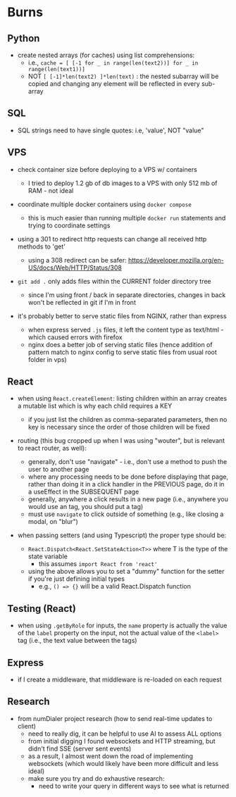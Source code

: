 # Burns

## Python
- create nested arrays (for caches) using list comprehensions:
  - i.e., `cache = [ [-1 for _ in range(len(text2))] for _ in range(len(text1))]`
  - NOT `[ [-1]*len(text2) ]*len(text)` : the nested subarray will be copied and changing any element will be reflected in every sub-array


## SQL
- SQL strings need to have single quotes:  i.e, 'value', NOT "value"



## VPS

- check container size before deploying to a VPS w/ containers
  - I tried to deploy 1.2 gb of db images to a VPS with only 512 mb of RAM - not ideal

- coordinate multiple docker containers using `docker compose`
  - this is much easier than running multiple `docker run` statements and trying to coordinate settings


- using a 301 to redirect http requests can change all received http methods to 'get'
  - using a 308 redirect can be safer:  https://developer.mozilla.org/en-US/docs/Web/HTTP/Status/308


- `git add .` only adds files within the CURRENT folder directory tree
  - since I'm using front / back in separate directories, changes in back won't be reflected in git if I'm in front


- it's probably better to serve static files from NGINX, rather than express
  - when express served `.js` files, it left the content type as text/html - which caused errors with firefox
  - nginx does a better job of serving static files (hence addition of pattern match to nginx config to serve static files from usual root folder in vps)



## React
- when using `React.createElement`: listing children within an array creates a mutable list which is why each child requires a KEY
  - if you just list the children as comma-separated parameters, then no key is necessary since the order of those children will be fixed

- routing (this bug cropped up when I was using "wouter", but is relevant to react router, as well):
  - generally, don't use "navigate" - i.e., don't use a method to push the user to another page
  - where any processing needs to be done before displaying that page, rather than doing it in a click handler in the PREVIOUS page, do it in a useEffect in the SUBSEQUENT page
  - generally, anywhere a click results in a new page (i.e., anywhere you would use an <a> tag, you should put a <Link> tag)
  - must use `navigate` to click outside of something (e.g., like closing a modal, on "blur")

- when passing setters (and using Typescript) the proper type should be:
  - `React.Dispatch<React.SetStateAction<T>>` where T is the type of the state variable
    - this assumes `import React from 'react'`
  - using the above allows you to set a "dummy" function for the setter if you're just defining initial types
    - e.g., `() => {}` will be a valid React.Dispatch function





## Testing (React)
- when using `.getByRole` for inputs, the `name` property is actually the value of the `label` property on the input, not the actual value of the `<label>` tag (i.e., the text value between the tags)



## Express
- if I create a middleware, that middleware is re-loaded on each request


## Research
- from numDialer project research (how to send real-time updates to client)
  - need to really dig, it can be helpful to use AI to assess ALL options
  - from initial digging I found websockets and HTTP streaming, but didn't find SSE (server sent events)
  - as a result, I almost went down the road of implementing websockets (which would likely have been more difficult and less ideal)
  - make sure you try and do exhaustive research:
    - need to write your query in different ways to see what is returned

